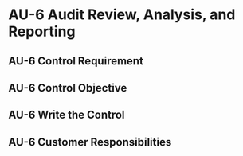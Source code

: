 # AU-6 Audit Review, Analysis, and Reporting
## AU-6 Control Requirement
## AU-6 Control Objective
## AU-6 Write the Control
## AU-6 Customer Responsibilities
